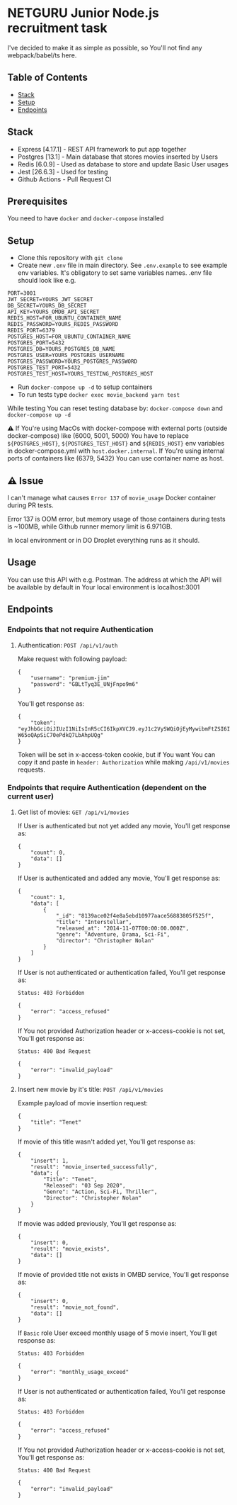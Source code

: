 # NETGURU Junior Node.js recruitment task

I've decided to make it as simple as possible, so You'll not find any webpack/babel/ts here.

## Table of Contents

* [Stack](#stack)
* [Setup](#setup)
* [Endpoints](#endpoints)

## Stack

* Express [4.17.1] - REST API framework to put app together
* Postgres [13.1] - Main database that stores movies inserted by Users
* Redis [6.0.9] - Used as database to store and update Basic User usages
* Jest [26.6.3] - Used for testing
* Github Actions -  Pull Request CI

## Prerequisites

You need to have `docker` and `docker-compose` installed

## Setup

* Clone this repository with `git clone`
* Create new `.env` file in main directory. See `.env.example` to see example env variables. It's obligatory to set same variables names. .env file should look like e.g.

```
PORT=3001
JWT_SECRET=YOURS_JWT_SECRET
DB_SECRET=YOURS_DB_SECRET
API_KEY=YOURS_OMDB_API_SECRET
REDIS_HOST=FOR_UBUNTU_CONTAINER_NAME
REDIS_PASSWORD=YOURS_REDIS_PASSWORD
REDIS_PORT=6379
POSTGRES_HOST=FOR_UBUNTU_CONTAINER_NAME
POSTGRES_PORT=5432
POSTGRES_DB=YOURS_POSTGRES_DB_NAME
POSTGRES_USER=YOURS_POSTGRES_USERNAME
POSTGRES_PASSWORD=YOURS_POSTGRES_PASSWORD
POSTGRES_TEST_PORT=5432
POSTGRES_TEST_HOST=YOURS_TESTING_POSTGRES_HOST
```

* Run `docker-compose up -d` to setup containers
* To run tests type `docker exec movie_backend yarn test`

While testing You can reset testing database by: `docker-compose down` and `docker-compose up -d`

⚠️ If You're using MacOs with docker-compose with external ports (outside docker-compose) like (6000, 5001, 5000) You have to replace `${POSTGRES_HOST}`, `${POSTGRES_TEST_HOST}` and `${REDIS_HOST}` env variables in docker-compose.yml with `host.docker.internal`. If You're using internal ports of containers like (6379, 5432) You can use container name as host.

## ⚠️ Issue

I can't manage what causes `Error 137` of `movie_usage` Docker container during PR tests.

Error 137 is OOM error, but memory usage of those containers during tests is ~100MB, while Github runner memory limit is 6.971GB.

In local environment or in DO Droplet everything runs as it should.

## Usage

You can use this API with e.g. Postman. The address at which the API will be available by default in Your local environment is localhost:3001

## Endpoints

### Endpoints that not require Authentication

1. Authentication: `POST /api/v1/auth`

    Make request with following payload:

    ```
    {
        "username": "premium-jim"
        "password": "GBLtTyq3E_UNjFnpo9m6"
    }
    ```

    You'll get response as:

    ```
    {
        "token": "eyJhbGciOiJIUzI1NiIsInR5cCI6IkpXVCJ9.eyJ1c2VySWQiOjEyMywibmFtZSI6IkJhc2ljIFRob21hcyIsInJvbGUiOiJiYXNpYyIsImlhdCI6MTYwNjIyMTgzOCwiZXhwIjoxNjA2MjIzNjM4LCJpc3MiOiJodHRwczovL3d3dy5uZXRndXJ1LmNvbS8iLCJzdWIiOiIxMjMifQ.KjZ3zZM1lZa1SB8U-W65oQApSiC70ePdkQ7LbAhpUQg"
    }
    ```

    Token will be set in x-access-token cookie, but if You want You can copy it and paste in `header: Authorization` while making `/api/v1/movies` requests.

### Endpoints that require Authentication (dependent on the current user)

1. Get list of movies: `GET /api/v1/movies`

    If User is authenticated but not yet added any movie, You'll get response as:

    ```
    {
        "count": 0,
        "data": []
    }
    ```

    If User is authenticated and added any movie, You'll get response as:

    ```
    {
        "count": 1,
        "data": [
            {
                "_id": "8139ace02f4e8a5ebd10977aace56883805f525f",
                "title": "Interstellar",
                "released_at": "2014-11-07T00:00:00.000Z",
                "genre": "Adventure, Drama, Sci-Fi",
                "director": "Christopher Nolan"
            }
        ]
    }
    ```

    If User is not authenticated or authentication failed, You'll get response as:

    ```
    Status: 403 Forbidden

    {
        "error": "access_refused"
    }
    ```

    If You not provided Authorization header or x-access-cookie is not set, You'll get response as:

    ```
    Status: 400 Bad Request

    {
        "error": "invalid_payload"
    }
    ```

2. Insert new movie by it's title: `POST /api/v1/movies`

    Example payload of movie insertion request:

    ```
    {
        "title": "Tenet"
    }
    ```

    If movie of this title wasn't added yet, You'll get response as:

    ```
    {
        "insert": 1,
        "result": "movie_inserted_successfully",
        "data": {
            "Title": "Tenet",
            "Released": "03 Sep 2020",
            "Genre": "Action, Sci-Fi, Thriller",
            "Director": "Christopher Nolan"
        }
    }
    ```

    If movie was added previously, You'll get response as:

    ```
    {
        "insert": 0,
        "result": "movie_exists",
        "data": []
    }
    ```

    If movie of provided title not exists in OMBD service, You'll get response as:

    ```
    {
        "insert": 0,
        "result": "movie_not_found",
        "data": []
    }
    ```

    If `Basic` role User exceed monthly usage of 5 movie insert, You'll get response as:

    ```
    Status: 403 Forbidden

    {
        "error": "monthly_usage_exceed"
    }
    ```

    If User is not authenticated or authentication failed, You'll get response as:

    ```
    Status: 403 Forbidden

    {
        "error": "access_refused"
    }
    ```

    If You not provided Authorization header or x-access-cookie is not set, You'll get response as:

    ```
    Status: 400 Bad Request

    {
        "error": "invalid_payload"
    }
    ```

